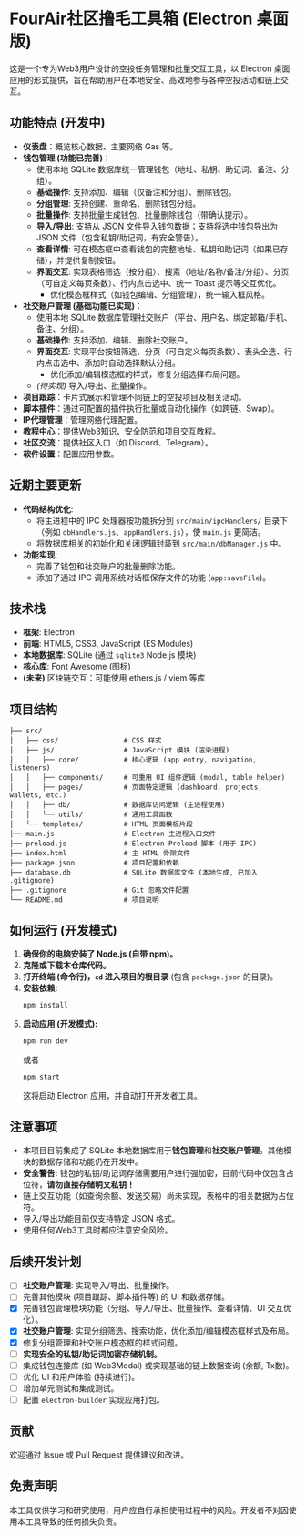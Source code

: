 # FourAir社区撸毛工具箱 (Electron 桌面版)

这是一个专为Web3用户设计的空投任务管理和批量交互工具，以 Electron 桌面应用的形式提供，旨在帮助用户在本地安全、高效地参与各种空投活动和链上交互。

## 功能特点 (开发中)

*   **仪表盘**：概览核心数据、主要网络 Gas 等。
*   **钱包管理 (功能已完善)**：
    *   使用本地 SQLite 数据库统一管理钱包（地址、私钥、助记词、备注、分组）。
    *   **基础操作**: 支持添加、编辑（仅备注和分组）、删除钱包。
    *   **分组管理**: 支持创建、重命名、删除钱包分组。
    *   **批量操作**: 支持批量生成钱包、批量删除钱包（带确认提示）。
    *   **导入/导出**: 支持从 JSON 文件导入钱包数据；支持将选中钱包导出为 JSON 文件（包含私钥/助记词，有安全警告）。
    *   **查看详情**: 可在模态框中查看钱包的完整地址、私钥和助记词（如果已存储），并提供复制按钮。
    *   **界面交互**: 实现表格筛选（按分组）、搜索（地址/名称/备注/分组）、分页（可自定义每页条数）、行内点击选中、统一 Toast 提示等交互优化。
        *   优化模态框样式（如钱包编辑、分组管理），统一输入框风格。
*   **社交账户管理 (基础功能已实现)**：
    *   使用本地 SQLite 数据库管理社交账户（平台、用户名、绑定邮箱/手机、备注、分组）。
    *   **基础操作**: 支持添加、编辑、删除社交账户。
    *   **界面交互**: 实现平台按钮筛选、分页（可自定义每页条数）、表头全选、行内点击选中、添加时自动选择默认分组。
        *   优化添加/编辑模态框的样式，修复分组选择布局问题。
    *   *(待实现)* 导入/导出、批量操作。
*   **项目跟踪**：卡片式展示和管理不同链上的空投项目及相关活动。
*   **脚本插件**：通过可配置的插件执行批量或自动化操作（如跨链、Swap）。
*   **IP代理管理**：管理网络代理配置。
*   **教程中心**：提供Web3知识、安全防范和项目交互教程。
*   **社区交流**：提供社区入口（如 Discord、Telegram）。
*   **软件设置**：配置应用参数。

## 近期主要更新

*   **代码结构优化**:
    *   将主进程中的 IPC 处理器按功能拆分到 `src/main/ipcHandlers/` 目录下（例如 `dbHandlers.js`、`appHandlers.js`），使 `main.js` 更简洁。
    *   将数据库相关的初始化和关闭逻辑封装到 `src/main/dbManager.js` 中。
*   **功能实现**:
    *   完善了钱包和社交账户的批量删除功能。
    *   添加了通过 IPC 调用系统对话框保存文件的功能 (`app:saveFile`)。

## 技术栈

*   **框架**: Electron
*   **前端**: HTML5, CSS3, JavaScript (ES Modules)
*   **本地数据库**: SQLite (通过 `sqlite3` Node.js 模块)
*   **核心库**: Font Awesome (图标)
*   **(未来)** 区块链交互：可能使用 ethers.js / viem 等库

## 项目结构

```
├── src/
│   ├── css/                # CSS 样式
│   ├── js/                 # JavaScript 模块 (渲染进程)
│   │   ├── core/           # 核心逻辑 (app entry, navigation, listeners)
│   │   ├── components/     # 可重用 UI 组件逻辑 (modal, table helper)
│   │   ├── pages/          # 页面特定逻辑 (dashboard, projects, wallets, etc.)
│   │   ├── db/             # 数据库访问逻辑 (主进程使用)
│   │   └── utils/          # 通用工具函数
│   └── templates/          # HTML 页面模板片段
├── main.js                 # Electron 主进程入口文件
├── preload.js              # Electron Preload 脚本 (用于 IPC)
├── index.html              # 主 HTML 骨架文件
├── package.json            # 项目配置和依赖
├── database.db             # SQLite 数据库文件 (本地生成, 已加入 .gitignore)
├── .gitignore              # Git 忽略文件配置
└── README.md               # 项目说明
```

## 如何运行 (开发模式)

1.  **确保你的电脑安装了 Node.js (自带 npm)。**
2.  **克隆或下载本仓库代码。**
3.  **打开终端 (命令行)，`cd` 进入项目的根目录** (包含 `package.json` 的目录)。
4.  **安装依赖:**
    ```bash
    npm install
    ```
5.  **启动应用 (开发模式):**
    ```bash
    npm run dev
    ```
    或者
    ```bash
    npm start
    ```
    这将启动 Electron 应用，并自动打开开发者工具。

## 注意事项

*   本项目目前集成了 SQLite 本地数据库用于**钱包管理**和**社交账户管理**。其他模块的数据存储和功能仍在开发中。
*   **安全警告:** 钱包的私钥/助记词存储需要用户进行强加密，目前代码中仅包含占位符，**请勿直接存储明文私钥！**
*   链上交互功能（如查询余额、发送交易）尚未实现，表格中的相关数据为占位符。
*   导入/导出功能目前仅支持特定 JSON 格式。
*   使用任何Web3工具时都应注意安全风险。

## 后续开发计划

*   [ ] **社交账户管理**: 实现导入/导出、批量操作。
*   [ ] 完善其他模块 (项目跟踪、脚本插件等) 的 UI 和数据存储。
*   [x] 完善钱包管理模块功能（分组、导入/导出、批量操作、查看详情、UI 交互优化）。
*   [x] **社交账户管理**: 实现分组筛选、搜索功能，优化添加/编辑模态框样式及布局。
*   [x] 修复分组管理和社交账户模态框的样式问题。
*   [ ] **实现安全的私钥/助记词加密存储机制。**
*   [ ] 集成钱包连接库 (如 Web3Modal) 或实现基础的链上数据查询 (余额, Tx数)。
*   [ ] 优化 UI 和用户体验 (持续进行)。
*   [ ] 增加单元测试和集成测试。
*   [ ] 配置 `electron-builder` 实现应用打包。

## 贡献

欢迎通过 Issue 或 Pull Request 提供建议和改进。

## 免责声明

本工具仅供学习和研究使用，用户应自行承担使用过程中的风险。开发者不对因使用本工具导致的任何损失负责。 